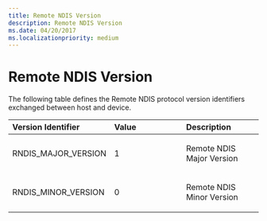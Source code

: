 ```yaml
---
title: Remote NDIS Version
description: Remote NDIS Version
ms.date: 04/20/2017
ms.localizationpriority: medium
---
```


# Remote NDIS Version





The following table defines the Remote NDIS protocol version identifiers exchanged between host and device.

<table>
<colgroup>
<col width="33%" />
<col width="33%" />
<col width="33%" />
</colgroup>
<thead>
<tr class="header">
<th align="left">Version Identifier</th>
<th align="left">Value</th>
<th align="left">Description</th>
</tr>
</thead>
<tbody>
<tr class="odd">
<td align="left"><p>RNDIS_MAJOR_VERSION</p></td>
<td align="left"><p>1</p></td>
<td align="left"><p>Remote NDIS Major Version</p></td>
</tr>
<tr class="even">
<td align="left"><p>RNDIS_MINOR_VERSION</p></td>
<td align="left"><p>0</p></td>
<td align="left"><p>Remote NDIS Minor Version</p></td>
</tr>
</tbody>
</table>

 

 

 





